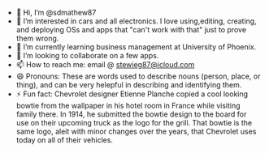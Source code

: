 - 👋 Hi, I’m @sdmathew87
- 👀 I’m interested in cars and all electronics. I love using,editing, creating, and deploying OSs and apps that "can't work with that" just to prove them wrong.
- 🌱 I’m currently learning business management at University of Phoenix.
- 💞️ I’m looking to collaborate on a few apps.
- 📫 How to reach me: email @ stewieg87@icloud.com
- 😄 Pronouns: These are words used to describe nouns (person, place, or thing), and can be very helepful in describing and identifying them.
- ⚡ Fun fact: Chevrolet designer Etienne Planche copied a cool looking bowtie from the wallpaper in his hotel room in France while visiting family there. In 1914, he submitted the bowtie design to the board for use on their upcoming truck as the logo for the grill. That bowtie is the same logo, aleit with minor changes over the years, that Chevrolet uses today on all of their vehicles. 

<!---
sdmathew87/sdmathew87 is a ✨ special ✨ repository because its `README.md` (this file) appears on your GitHub profile.
You can click the Preview link to take a look at your changes.
--->
